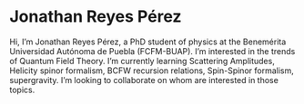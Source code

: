 # Jonathan Reyes Pérez

Hi, I’m Jonathan Reyes Pérez, a PhD student of physics at the Benemérita Universidad Autónoma de Puebla (FCFM-BUAP). I’m interested in the trends of Quantum Field Theory. I’m currently learning Scattering Amplitudes, Helicity spinor formalism, BCFW recursion relations, Spin-Spinor formalism, supergravity. I’m looking to collaborate on whom are interested in those topics.

